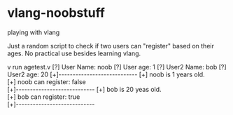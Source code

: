 # vlang-noobstuff
playing with vlang

Just a random script to check if two users can "register" based on their ages. No practical use besides learning vlang.

v run agetest.v
[?] User Name: noob
[?] User age: 1
[?] User2 Name: bob
[?] User2 age: 20
[+]----------------------------
[+] noob is 1 years old.       
[+] noob can register: false   
[+]----------------------------
[+] bob is 20 yeas old.        
[+] bob can register: true     
[+]----------------------------
